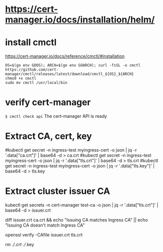 # https://cert-manager.io/docs/installation/helm/

# install cmctl

https://cert-manager.io/docs/reference/cmctl/#installation

```
OS=$(go env GOOS); ARCH=$(go env GOARCH); curl -fsSL -o cmctl https://github.com/cert-manager/cmctl/releases/latest/download/cmctl_${OS}_${ARCH}
chmod +x cmctl
sudo mv cmctl /usr/local/bin
```

# verify cert-manager

`$ cmctl check api`
The cert-manager API is ready

# Extract CA, cert, key
#kubectl get secret -n ingress-test myingress-cert -o json | jq -r  '.data["ca.crt"]' | base64 -d > ca.crt
#kubectl get secret -n ingress-test myingress-cert -o json | jq -r  '.data["tls.crt"]' | base64 -d > tls.crt
#kubectl get secret -n ingress-test myingress-cert -o json | jq -r  '.data["tls.key"]' | base64 -d > tls.key

# Extract cluster issuer CA
kubectl get secrets -n cert-manager test-ca -o json | jq -r '.data["tls.crt"]' | base64 -d > issuer.crt

diff issuer.crt ca.crt && echo "Issuing CA matches Ingress CA" || echo "Issuing CA doesn't match Ingress CA"

openssl verify -CAfile issuer.crt tls.crt

rm ./*.crt ./*.key
